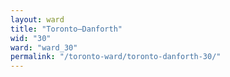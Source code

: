 ```yaml
---
layout: ward
title: "Toronto—Danforth"
wid: "30"
ward: "ward_30"
permalink: "/toronto-ward/toronto-danforth-30/"
---
```

